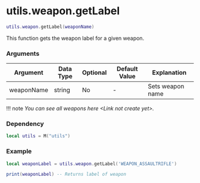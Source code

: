 # utils.weapon.getLabel

```lua
utils.weapon.getLabel(weaponName)
```
This function gets the weapon label for a given weapon.

### Arguments
| Argument      | Data Type | Optional | Default Value | Explanation |
|---------------|-----------|----------|---------------|-------------|
| weaponName | string | No | - | Sets weapon name |

!!! note
    *You can see all weapons here <Link not create yet\>.*

### Dependency
```lua
local utils = M("utils")
```

### Example
```lua
local weaponLabel = utils.weapon.getLabel('WEAPON_ASSAULTRIFLE')

print(weaponLabel) -- Returns label of weapon
```